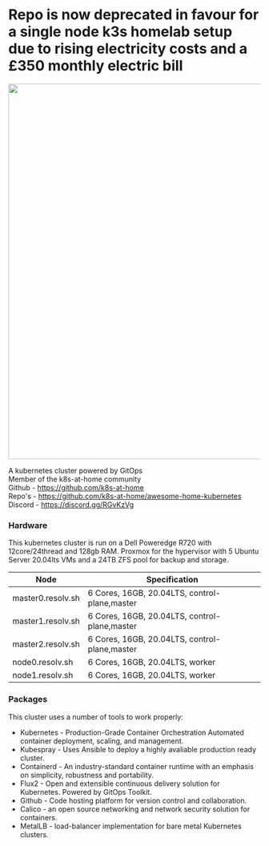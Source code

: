 
# Repo is now deprecated in favour for a single node k3s homelab setup due to rising electricity costs and a £350 monthly electric bill

<img src="https://raw.githubusercontent.com/fobiat/k8s-gitops/main/clusters/include/img/logo.png" align="centre" width="750px">


A kubernetes cluster powered by GitOps <br />
Member of the k8s-at-home community  
Github - https://github.com/k8s-at-home  
Repo's - https://github.com/k8s-at-home/awesome-home-kubernetes  
Discord - https://discord.gg/RGvKzVg


### Hardware
This kubernetes cluster is run on a Dell Poweredge R720 with 12core/24thread and 128gb RAM. Proxmox for the hypervisor with 5 Ubuntu Server 20.04lts VMs and a 24TB ZFS pool for backup and storage.

| Node              | Specification                                 |
| ----------------- | --------------------------------------------- |
| master0.resolv.sh | 6 Cores, 16GB, 20.04LTS, control-plane,master |
| master1.resolv.sh | 6 Cores, 16GB, 20.04LTS, control-plane,master |
| master2.resolv.sh | 6 Cores, 16GB, 20.04LTS, control-plane,master |
| node0.resolv.sh   | 6 Cores, 16GB, 20.04LTS, worker               |
| node1.resolv.sh   | 6 Cores, 16GB, 20.04LTS, worker               |


### Packages

This cluster uses a number of tools to work properly:

* Kubernetes - Production-Grade Container Orchestration
Automated container deployment, scaling, and management.
* Kubespray - Uses Ansible to deploy a highly avaliable production ready cluster.
* Containerd - An industry-standard container runtime with an emphasis on simplicity, robustness and portability.
* Flux2 - Open and extensible continuous delivery solution for Kubernetes. Powered by GitOps Toolkit.
* Github - Code hosting platform for version control and collaboration.
* Calico - an open source networking and network security solution for containers.
* MetalLB - load-balancer implementation for bare metal Kubernetes clusters.
